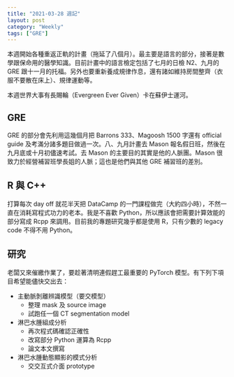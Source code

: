 ```yaml
---
title: "2021-03-28 週記"
layout: post
category: "Weekly"
tags: ["GRE"]
---
```


本週開始各種重返正軌的計畫（拖延了八個月）。最主要是語言的部分，接著是數學跟保命用的醫學知識。目前計畫中的語言檢定包括了七月的日檢 N2、九月的 GRE 跟十一月的托福。另外也要重新養成規律作息，還有諸如維持房間整齊（衣服不要散在床上）、規律運動等。

本週世界大事有長賜輪（Evergreen Ever Given）卡在蘇伊士運河。

## GRE

GRE 的部分會先利用這幾個月把 Barrons 333、Magoosh 1500 字還有 official guide 及考滿分諸多題目做過一次。八、九月計畫去 Mason 報名假日班，然後在九月底或十月初儘速考試。去 Mason 的主要目的其實是他的人脈團。Mason 很致力於經營補習班學長姐的人脈；這也是他們與其他 GRE 補習班的差別。

## R 與 C++

打算每次 day off 就花半天把 DataCamp 的一門課程做完（大約四小時），不然一直在消耗寫程式功力的老本。我是不喜歡 Python，所以應該會把需要計算效能的部分寫成 Rcpp 來調用。目前我的專題研究幾乎都是使用 R，只有少數的 legacy code 不得不用 Python。

## 研究

老闆又來催繳作業了，要趁著清明連假趕工最重要的 PyTorch 模型。有下列下項目希望能儘快交出去：

- 主動脈剝離辨識模型（要交模型）
  - 整理 mask 及 source image
  - 試跑任一個 CT segmentation model
- 淋巴水腫組成分析
  - 再次程式碼確認正確性
  - 改寫部分 Python 運算為 Rcpp
  - 論文本文撰寫
- 淋巴水腫動態顯影的模式分析
  - 交交互式介面 prototype
